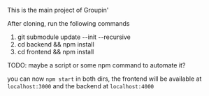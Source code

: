 This is the main project of Groupin'

After cloning, run the following commands

1. git submodule update --init --recursive
2. cd backend && npm install
3. cd frontend && npm install

TODO: maybe a script or some npm command to automate it?

you can now `npm start` in both dirs, the frontend will be available at `localhost:3000` and the backend at `localhost:4000`
